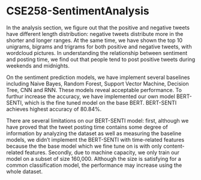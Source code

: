 # CSE258-SentimentAnalysis

In the analysis section, we figure out that the positive and negative tweets have different length distribution: negative tweets distribute more in the shorter and longer ranges. At the same time, we have shown the top 10 unigrams, bigrams and trigrams for both positive and negative tweets, with wordcloud pictures. In understanding the relationship between sentiment and posting time, we find out that people tend to post positive tweets during weekends and midnights.

On the sentiment prediction models, we have implement several baselines including Naive Bayes, Random Forest, Support Vector Machine, Decision Tree, CNN and RNN. These models reveal acceptable performance. To furthur increase the accuracy, we have
implemented our own model BERT-SENTI, which is the fine tuned model on the base BERT. BERT-SENTI achieves highest accuracy of 80.84%.

There are several limitations on our BERT-SENTI model: first, although we have proved that the tweet posting time contains some degree of information by analyzing the dataset as well as measuring the baseline models, we didn’t implement the BERT-SENTI with time-related features because the the base model which we fine tune on is with only content-related features.
Secondly, due to machine capacity, we only train our model on a subset of size 160,000. Although the size is satisfying for a common classification model, the performance may increase using the whole dataset.